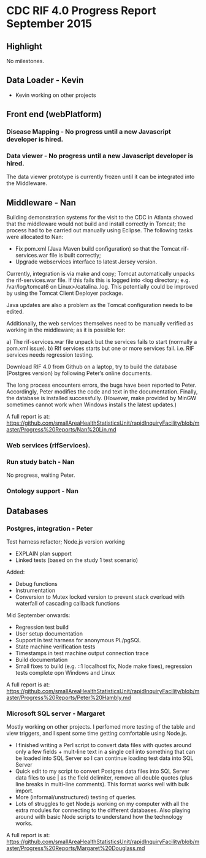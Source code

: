 # CDC RIF 4.0 Progress Report September 2015

## Highlight

No milestones.

## Data Loader - Kevin
   
* Kevin working on other projects
 
## Front end (webPlatform)

### Disease Mapping - No progress until a new Javascript developer is hired.

### Data viewer - No progress until a new Javascript developer is hired.

The data viewer prototype is currently frozen until it can be integrated into the Middleware.

## Middleware - Nan

Building demonstration systems for the visit to the CDC in Atlanta showed that the middleware would not build and install correctly in Tomcat; the process 
had to be carried out manually using Eclipse. The following tasks were allocated to Nan:

* Fix pom.xml (Java Maven build configuration) so that the Tomcat rif-services.war file is built correctly;
* Upgrade webservices interface to latest Jersey version.

Currently, integration is via make and copy; Tomcat automatically unpacks the rif-services.war file. If this fails this is logged into <log directory; e.g. /var/log/tomcat6 on Linux>/catalina.<date>.log.
This potentially could be improved by using the Tomcat Client Deployer package.

Java updates are also a problem as the Tomcat configuration needs to be edited.

Additionally, the web services themselves need to be manually verified as working in the middleware; as it is possible for:

a) The rif-services.war file unpack but the services fails to start (normally a pom.xml issue). 
b) RIf services starts but one or more services fail. i.e. RIF services needs regression testing.  
 
Download RIF 4.0 from Github on a laptop, try to build the database (Postgres version) by following Peter’s online documents.

The long process encounters errors, the bugs have been reported to Peter. Accordingly, Peter modifies the code and text in the documentation. 
Finally, the database is installed successfully. (However, make provided by MinGW sometimes cannot work when Windows installs the latest updates.)

A full report is at:  https://github.com/smallAreaHealthStatisticsUnit/rapidInquiryFacility/blob/master/Progress%20Reports/Nan%20Lin.md

### Web services (rifServices). 

### Run study batch - Nan

No progress, waiting Peter.

### Ontology support - Nan


## Databases

### Postgres, integration - Peter

Test harness refactor; Node.js version working
  
* EXPLAIN plan support
* Linked tests (based on the study 1 test scenario) 

Added: 

* Debug functions
* Instrumentation
* Conversion to Mutex locked version to prevent stack overload with waterfall of cascading callback functions

Mid September onwards:

* Regression test build
* User setup documentation
* Support in test harness for anonymous PL/pgSQL
* State machine verification tests
* Timestamps in test machine output connection trace
* Build documentation
* Small fixes to build (e.g. ::1 localhost fix, Node make fixes), regression tests complete opn Windows and Linux

A full report is at: https://github.com/smallAreaHealthStatisticsUnit/rapidInquiryFacility/blob/master/Progress%20Reports/Peter%20Hambly.md

### Microsoft SQL server - Margaret

Mostly working on other projects.  I perfomed more testing of the table and view triggers, and I spent some time getting comfortable using Node.js.

* I finished writing a Perl script to convert data files with quotes around only a few fields + mult-line text in a single cell into something that can be loaded into SQL Server so I can continue loading test data into SQL Server
* Quick edit to my script to convert Postgres data files into SQL Server data files to use | as the field delimiter, remove all double quotes (plus line breaks in multi-line comments).  This format works well with bulk import.
* More (informal/unstructured) testing of queries.
* Lots of struggles to get Node.js working on my computer with all the extra modules for connecting to the different databases.  Also playing around with basic Node scripts to understand how the technology works.

A full report is at: https://github.com/smallAreaHealthStatisticsUnit/rapidInquiryFacility/blob/master/Progress%20Reports/Margaret%20Douglass.md



 

 
